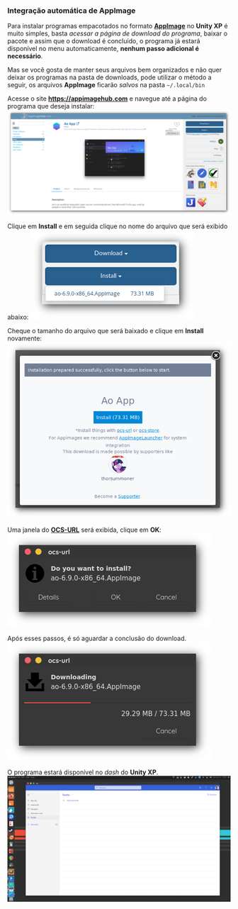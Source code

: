 ### Integração automática de AppImage

Para instalar programas empacotados no formato [**AppImage**](https://appimage.org/) no **Unity XP** é muito simples, basta _acessar a página de download do programa_, baixar o pacote e assim que o download é concluído, o programa já estará disponível no menu automaticamente, **nenhum passo adicional é necessário**.

Mas se você gosta de manter seus arquivos bem organizados e não quer deixar os programas na pasta de downloads, pode utilizar o método a seguir, os arquivos **AppImage** ficarão _salvos_ na pasta `~/.local/bin`

Acesse o site **https://appimagehub.com** e navegue até a página do programa que deseja instalar:
![appimagehub](images/appimagehub.png)

Clique em **Install** e em seguida clique no nome do arquivo que será exibido abaixo:
![appimagehub-install](images/appimagehub-install.png)

Cheque o tamanho do arquivo que será baixado e clique em **Install** novamente:
![appimagehub-install-start](images/appimagehub-install-start.png)

Uma janela do [**OCS-URL**](https://www.pling.com/s/OpenSuse-Packages/p/1136805/) será exibida, clique em **OK**:
![ocs-url-confirm](images/ocs-url-confirm.png)

Após esses passos, é só aguardar a conclusão do download.
![ocs-url-download](images/ocs-url-download.png)

O programa estará disponível no _dash_ do **Unity XP**.
![appimage-ao](images/appimage-ao.png)
